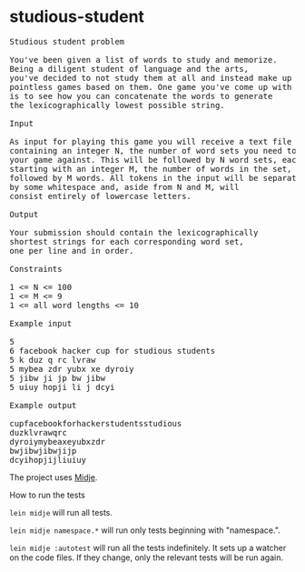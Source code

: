 # studious-student

<pre>
Studious student problem

You've been given a list of words to study and memorize. 
Being a diligent student of language and the arts, 
you've decided to not study them at all and instead make up 
pointless games based on them. One game you've come up with 
is to see how you can concatenate the words to generate 
the lexicographically lowest possible string.

Input

As input for playing this game you will receive a text file 
containing an integer N, the number of word sets you need to play 
your game against. This will be followed by N word sets, each 
starting with an integer M, the number of words in the set, 
followed by M words. All tokens in the input will be separated 
by some whitespace and, aside from N and M, will 
consist entirely of lowercase letters.

Output

Your submission should contain the lexicographically 
shortest strings for each corresponding word set, 
one per line and in order.

Constraints

1 &lt;= N &lt;= 100
1 &lt;= M &lt;= 9
1 &lt;= all word lengths &lt;= 10

Example input

5
6 facebook hacker cup for studious students
5 k duz q rc lvraw
5 mybea zdr yubx xe dyroiy
5 jibw ji jp bw jibw
5 uiuy hopji li j dcyi

Example output

cupfacebookforhackerstudentsstudious
duzklvrawqrc
dyroiymybeaxeyubxzdr
bwjibwjibwjijp
dcyihopjijliuiuy
</pre>

The project uses [Midje](https://github.com/marick/Midje/).

How to run the tests

`lein midje` will run all tests.

`lein midje namespace.*` will run only tests beginning with "namespace.".

`lein midje :autotest` will run all the tests indefinitely. It sets up a
watcher on the code files. If they change, only the relevant tests will be
run again.
